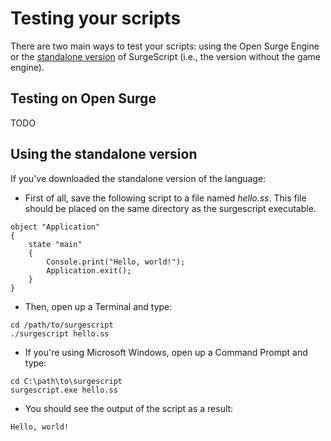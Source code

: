 Testing your scripts
====================

There are two main ways to test your scripts: using the Open Surge Engine or the [standalone version](https://github.com/alemart/surgescript) of SurgeScript (i.e., the version without the game engine).

Testing on Open Surge
---------------------

TODO

Using the standalone version
----------------------------

If you've downloaded the standalone version of the language:

- First of all, save the following script to a file named *hello.ss*. This file should be placed on the same directory as the surgescript executable.
```
object "Application"
{
    state "main"
    {
        Console.print("Hello, world!");
        Application.exit();
    }
}
```
- Then, open up a Terminal and type:
```
cd /path/to/surgescript
./surgescript hello.ss
```
- If you're using Microsoft Windows, open up a Command Prompt and type:
```
cd C:\path\to\surgescript
surgescript.exe hello.ss
```
- You should see the output of the script as a result:
```
Hello, world!
```